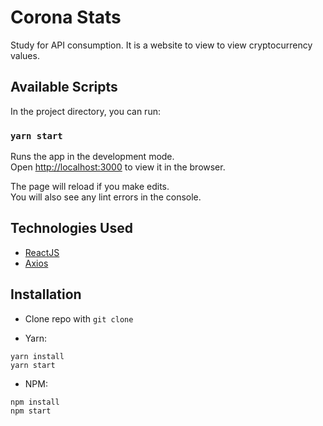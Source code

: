 # Corona Stats

Study for API consumption. It is a website to view to view cryptocurrency values.

## Available Scripts

In the project directory, you can run:

### `yarn start`

Runs the app in the development mode.\
Open [http://localhost:3000](http://localhost:3000) to view it in the browser.

The page will reload if you make edits.\
You will also see any lint errors in the console.

## Technologies Used

- [ReactJS](https://reactjs.org/)
- [Axios](https://github.com/axios/axios)

## Installation

- Clone repo with `git clone`

- Yarn:

```
yarn install
yarn start
```

- NPM:

```
npm install
npm start
```
